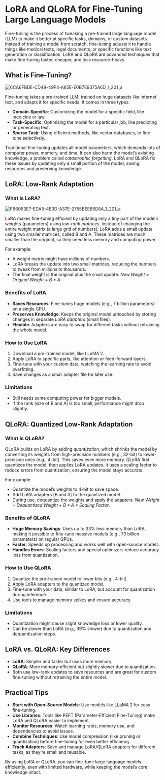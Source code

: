 # LoRA and QLoRA for Fine-Tuning Large Language Models

Fine-tuning is the process of tweaking a pre-trained large language model (LLM) to make it better at specific tasks, domains, or custom datasets. Instead of training a model from scratch, fine-tuning adjusts it to handle things like medical texts, legal documents, or specific functions like text generation or classification. LoRA and QLoRA are advanced techniques that make fine-tuning faster, cheaper, and less resource-heavy.

## What is Fine-Tuning?

![6CA6FBDE-CD49-49F4-A85E-E0B7E9375A6D_1_201_a](https://github.com/user-attachments/assets/7eb2832c-7be1-4df8-b932-16fd305cb390)


Fine-tuning takes a pre-trained LLM, trained on huge datasets like internet text, and adapts it for specific needs. It comes in three types:
- **Domain-Specific**: Customizing the model for a specific field, like medicine or law.
- **Task-Specific**: Optimizing the model for a particular job, like predicting or generating text.
- **Sparse Task**: Using efficient methods, like vector databases, to fine-tune selectively.

Traditional fine-tuning updates all model parameters, which demands lots of computer power, memory, and time. It can also harm the model’s existing knowledge, a problem called *catastrophic forgetting*. LoRA and QLoRA fix these issues by updating only a small portion of the model, saving resources and preserving knowledge.

## LoRA: Low-Rank Adaptation

### What is LoRA?

![F66093E7-EDA5-4E3D-A37E-2755BEE86D8A_1_201_a](https://github.com/user-attachments/assets/9c5be443-a38b-4db0-9867-631e1b39b03d)


LoRA makes fine-tuning efficient by updating only a tiny part of the model’s weights (parameters) using *low-rank matrices*. Instead of changing the entire weight matrix (a large grid of numbers), LoRA adds a small update using two smaller matrices, called B and A. These matrices are much smaller than the original, so they need less memory and computing power.

For example:
- A weight matrix might have millions of numbers.
- LoRA breaks the update into two small matrices, reducing the numbers to tweak from millions to thousands.
- The final weight is the original plus the small update: *New Weight = Original Weight + B * A*.

### Benefits of LoRA

- **Saves Resources**: Fine-tunes huge models (e.g., 7 billion parameters) on a single GPU.
- **Preserves Knowledge**: Keeps the original model untouched by storing changes in separate *LoRA adapters* (small files).
- **Flexible**: Adapters are easy to swap for different tasks without retraining the whole model.

### How to Use LoRA

1. Download a pre-trained model, like LLaMA 2.
2. Apply LoRA to specific parts, like attention or feed-forward layers.
3. Fine-tune with your custom data, watching the learning rate to avoid overfitting.
4. Save changes as a small adapter file for later use.

### Limitations

- Still needs some computing power for bigger models.
- If the rank (size of B and A) is too small, performance might drop slightly.

## QLoRA: Quantized Low-Rank Adaptation

### What is QLoRA?

QLoRA builds on LoRA by adding *quantization*, which shrinks the model by converting its weights from high-precision numbers (e.g., 32-bit) to lower-precision ones (e.g., 4-bit). This saves even more memory. QLoRA first quantizes the model, then applies LoRA updates. It uses a scaling factor to reduce errors from quantization, ensuring the model stays accurate.

For example:
- Quantize the model’s weights to 4-bit to save space.
- Add LoRA adapters (B and A) to the quantized model.
- During use, dequantize the weights and apply the adapters: *New Weight = Dequantized Weight + B * A * Scaling Factor*.

### Benefits of QLoRA

- **Huge Memory Savings**: Uses up to 33% less memory than LoRA, making it possible to fine-tune massive models (e.g., 70 billion parameters) on regular GPUs.
- **Faster**: Speeds up processing and works well with open-source models.
- **Handles Errors**: Scaling factors and special optimizers reduce accuracy loss from quantization.

### How to Use QLoRA

1. Quantize the pre-trained model to lower bits (e.g., 4-bit).
2. Apply LoRA adapters to the quantized model.
3. Fine-tune with your data, similar to LoRA, but account for quantization during inference.
4. Use tools to manage memory spikes and ensure accuracy.

### Limitations

- Quantization might cause slight knowledge loss or lower quality.
- Can be slower than LoRA (e.g., 39% slower) due to quantization and dequantization steps.

## LoRA vs. QLoRA: Key Differences

- **LoRA**: Simpler and faster but uses more memory.
- **QLoRA**: More memory-efficient but slightly slower due to quantization.
- Both use low-rank updates to save resources and are great for custom fine-tuning without retraining the entire model.

## Practical Tips

- **Start with Open-Source Models**: Use models like LLaMA 2 for easy fine-tuning.
- **Use Libraries**: Tools like PEFT (Parameter-Efficient Fine-Tuning) make LoRA and QLoRA easier to implement.
- **Monitor Resources**: Watch learning rates, memory use, and dependencies to avoid issues.
- **Combine Techniques**: Use model compression (like pruning or quantization) before fine-tuning for even better efficiency.
- **Track Adapters**: Save and manage LoRA/QLoRA adapters for different tasks, as they’re small and reusable.

By using LoRA or QLoRA, you can fine-tune large language models efficiently, even with limited hardware, while keeping the model’s core knowledge intact.
